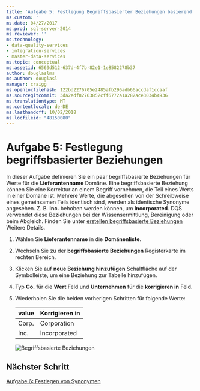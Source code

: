 ```yaml
---
title: 'Aufgabe 5: Festlegung Begriffsbasierter Beziehungen basierend | Microsoft-Dokumentation'
ms.custom: ''
ms.date: 04/27/2017
ms.prod: sql-server-2014
ms.reviewer: ''
ms.technology:
- data-quality-services
- integration-services
- master-data-services
ms.topic: conceptual
ms.assetid: 6569d512-637d-4f7b-82e1-1e8582278b37
author: douglaslms
ms.author: douglasl
manager: craigg
ms.openlocfilehash: 122bd2276705e2485afb296adb66accdaf1ccaaf
ms.sourcegitcommit: 3da2edf82763852cff6772a1a282ace3034b4936
ms.translationtype: MT
ms.contentlocale: de-DE
ms.lasthandoff: 10/02/2018
ms.locfileid: "48150080"
---
```

# <a name="task-5-setting-term-based-relationships"></a>Aufgabe 5: Festlegung begriffsbasierter Beziehungen
  In dieser Aufgabe definieren Sie ein paar begriffsbasierte Beziehungen für Werte für die **Lieferantenname** Domäne. Eine begriffsbasierte Beziehung können Sie eine Korrektur an einem Begriff vornehmen, die Teil eines Werts in einer Domäne ist. Mehrere Werte, die abgesehen von der Schreibweise eines gemeinsamen Teils identisch sind, werden als identische Synonyme angesehen. Z. B. **Inc.** behoben werden können, um **Incorporated**. DQS verwendet diese Beziehungen bei der Wissensermittlung, Bereinigung oder beim Abgleich. Finden Sie unter [erstellen begriffsbasierte Beziehungen](http://msdn.microsoft.com/library/hh510404.aspx) Weitere Details.  
  
1.  Wählen Sie **Lieferantenname** in die **Domänenliste**.  
  
2.  Wechseln Sie zu der **begriffsbasierte Beziehungen** Registerkarte im rechten Bereich.  
  
3.  Klicken Sie auf **neue Beziehung hinzufügen** Schaltfläche auf der Symbolleiste, um eine Beziehung zur Tabelle hinzufügen.  
  
4.  Typ **Co.** für die **Wert** Feld und **Unternehmen** für die **korrigieren in** Feld.  
  
5.  Wiederholen Sie die beiden vorherigen Schritten für folgende Werte:  
  
    |value|Korrigieren in|  
    |-----------|----------------|  
    |Corp.|Corporation|  
    |Inc.|Incorporated|  
  
     ![Begriffsbasierte Beziehungen](../../2014/tutorials/media/et-settingtermbasedrelations.jpg "begriffsbasierte Beziehungen")  
  
## <a name="next-step"></a>Nächster Schritt  
 [Aufgabe 6: Festlegen von Synonymen](../../2014/tutorials/task-6-setting-synonyms.md)  
  
  
